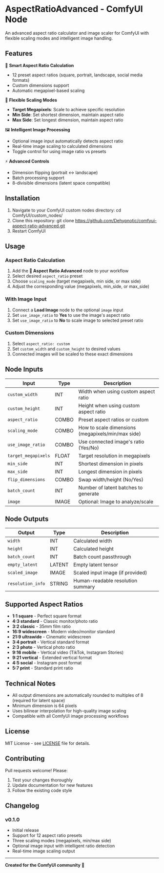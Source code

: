# AspectRatioAdvanced - ComfyUI Node

An advanced aspect ratio calculator and image scaler for ComfyUI with flexible scaling modes and intelligent image handling.

## Features

🎯 **Smart Aspect Ratio Calculation**
- 12 preset aspect ratios (square, portrait, landscape, social media formats)
- Custom dimensions support
- Automatic megapixel-based scaling

📐 **Flexible Scaling Modes**
- **Target Megapixels**: Scale to achieve specific resolution
- **Min Side**: Set shortest dimension, maintain aspect ratio  
- **Max Side**: Set longest dimension, maintain aspect ratio

🖼️ **Intelligent Image Processing**
- Optional image input automatically detects aspect ratio
- Real-time image scaling to calculated dimensions
- Toggle control for using image ratio vs presets

⚡ **Advanced Controls**
- Dimension flipping (portrait ↔ landscape)
- Batch processing support
- 8-divisible dimensions (latent space compatible)

## Installation

1. Navigate to your ComfyUI custom nodes directory:
   cd ComfyUI/custom_nodes/
2. Clone this repository:
   git clone https://github.com/Dehypnotic/comfyui-aspect-ratio-advanced.git
3. Restart ComfyUI

## Usage

### Aspect Ratio Calculation

1. Add the **🎯 Aspect Ratio Advanced** node to your workflow
2. Select desired `aspect_ratio` preset
3. Choose `scaling_mode` (target megapixels, min side, or max side)
4. Adjust the corresponding value (megapixels, min_side, or max_side)

### With Image Input

1. Connect a **Load Image** node to the optional `image` input
2. Set `use_image_ratio` to **Yes** to use the image's aspect ratio
3. Set `use_image_ratio` to **No** to scale image to selected preset ratio

### Custom Dimensions

1. Select `aspect_ratio: custom`
2. Set `custom_width` and `custom_height` to desired values
3. Connected images will be scaled to these exact dimensions

## Node Inputs

| Input | Type | Description |
|-------|------|-------------|
| `custom_width` | INT | Width when using custom aspect ratio |
| `custom_height` | INT | Height when using custom aspect ratio |
| `aspect_ratio` | COMBO | Preset aspect ratios or custom |
| `scaling_mode` | COMBO | How to scale dimensions (megapixels/min/max side) |
| `use_image_ratio` | COMBO | Use connected image's ratio (Yes/No) |
| `target_megapixels` | FLOAT | Target resolution in megapixels |
| `min_side` | INT | Shortest dimension in pixels |
| `max_side` | INT | Longest dimension in pixels |
| `flip_dimensions` | COMBO | Swap width/height (No/Yes) |
| `batch_count` | INT | Number of latent batches to generate |
| `image` | IMAGE | Optional: Image to analyze/scale |

## Node Outputs

| Output | Type | Description |
|--------|------|-------------|
| `width` | INT | Calculated width |
| `height` | INT | Calculated height |  
| `batch_count` | INT | Batch count passthrough |
| `empty_latent` | LATENT | Empty latent tensor |
| `scaled_image` | IMAGE | Scaled input image (if provided) |
| `resolution_info` | STRING | Human-readable resolution summary |

## Supported Aspect Ratios

- **1:1 square** - Perfect square format
- **4:3 standard** - Classic monitor/photo ratio
- **3:2 classic** - 35mm film ratio
- **16:9 widescreen** - Modern video/monitor standard
- **21:9 ultrawide** - Cinematic widescreen
- **3:4 portrait** - Vertical standard format
- **2:3 photo** - Vertical photo ratio
- **9:16 mobile** - Vertical video (TikTok, Instagram Stories)
- **9:21 vertical** - Extended vertical format
- **4:5 social** - Instagram post format
- **5:7 print** - Standard print ratio

## Technical Notes

- All output dimensions are automatically rounded to multiples of 8 (required for latent space)
- Minimum dimension is 64 pixels
- Uses bilinear interpolation for high-quality image scaling
- Compatible with all ComfyUI image processing workflows

## License

MIT License - see [LICENSE](LICENSE) file for details.

## Contributing

Pull requests welcome! Please:
1. Test your changes thoroughly
2. Update documentation for new features
3. Follow the existing code style

## Changelog

### v0.1.0
- Initial release
- Support for 12 aspect ratio presets
- Three scaling modes (megapixels, min/max side)
- Optional image input with intelligent ratio detection
- Real-time image scaling output

---

**Created for the ComfyUI community** 💙



